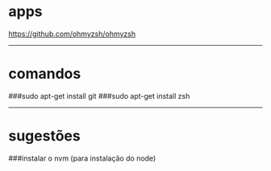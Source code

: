 # apps
https://github.com/ohmyzsh/ohmyzsh

---

# comandos
###sudo apt-get install git
###sudo apt-get install zsh

---

# sugestões
###instalar o nvm (para instalação do node)
